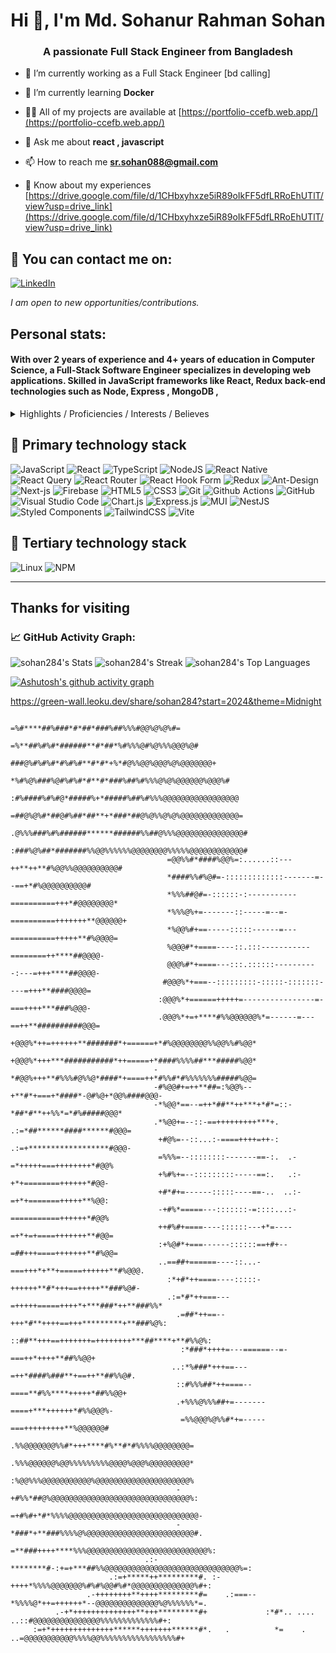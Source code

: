 <h1 align="center">Hi 👋, I'm Md. Sohanur Rahman Sohan</h1>
<h3 align="center">A passionate Full Stack Engineer from Bangladesh</h3>                                                                                        

- 🔭 I’m currently working as a Full Stack Engineer [bd calling]

- 🌱 I’m currently learning **Docker**

- 👨‍💻 All of my projects are available at [https://portfolio-ccefb.web.app/](https://portfolio-ccefb.web.app/)

- 💬 Ask me about **react , javascript**

- 📫 How to reach me **sr.sohan088@gmail.com**

- 📄 Know about my experiences [https://drive.google.com/file/d/1CHbxyhxze5iR89oIkFF5dfLRRoEhUTlT/view?usp=drive_link](https://drive.google.com/file/d/1CHbxyhxze5iR89oIkFF5dfLRRoEhUTlT/view?usp=drive_link)
## 📧 You can contact me on:

[![LinkedIn](https://img.shields.io/badge/LinkedIn-%230077B5.svg?&style=for-the-badge&logo=linkedin&logoColor=white)](https://www.linkedin.com/in/sr-sohan-1621a0199/)

_I am open to new opportunities/contributions._


## Personal stats:

#### With over 2 years of experience and 4+ years of education in Computer Science, a  Full-Stack Software Engineer specializes in developing web applications. Skilled in JavaScript frameworks like React, Redux back-end technologies such as Node, Express , MongoDB ,

<details>
  <summary>Highlights / Proficiencies / Interests / Believes</summary>

Highlights:

- ⭐ 2+ years of professional experience in full Stack development
- ⭐ Try to use full of my efficiency in fulfilling deadline
- ⭐ Willing to accept responsibility and perform accordingly
- ⭐ Adaptability to new and challenging situation
- ⭐ Try to remain positive in any situation
- ⭐ Always try to be punctual & honest
- ⭐ Feel comfort to work in teams
- ⭐ Can work independently or within a minimum supervision
- ⭐ Posses’ creativity and analytical ability enough to solve various problems.
- ⭐ Equipped with strong psychological mark up necessary to work under pressure

Proficiencies:

- 📚 JavaScript, TypeScript, Node.js with Serverless and Containers and Microservices architecture
- 📚 React.js  + Vercel
- 📚 MongoDB
- 📚 Azure
- 📚 HTML5/CSS3 
- 📚 Project Leadership

Interests:

- ✔️ Self-education and self-development: Continuously seek opportunities for personal growth, self-improvement, and acquiring new knowledge and skills to stay at the forefront of industry trends and advancements.
- ✔️ Family: Place great importance on nurturing and cherishing family bonds, fostering strong relationships, and maintaining a healthy work-life balance to support personal well-being and fulfillment.
- ✔️ Sport (gym, padel tennis, crossfit): Engage in physical activities such as gym workouts, padel tennis, and crossfit, recognizing the importance of maintaining an active and healthy lifestyle to enhance productivity, focus, and overall well-being.

Big believer in:

- 💡 Power of continuous learning and personal growth
- 💡 Importance of cultivating a positive mindset and embracing optimism
- 💡 Value of hard work and perseverance in achieving success
- 💡 Power of empathy and kindness in fostering meaningful connections and creating a harmonious society
- 💡 Importance of ethical behavior and integrity in all aspects of life

</details>

## 🥇 Primary technology stack

![JavaScript](https://img.shields.io/badge/javascript-%23323330.svg?style=for-the-badge&logo=javascript&logoColor=%23F7DF1E)
![React](https://img.shields.io/badge/react-%2320232a.svg?style=for-the-badge&logo=react&logoColor=%2361DAFB)
![TypeScript](https://img.shields.io/badge/-TypeScript-007ACC?style=for-the-badge&logo=typescript&logoColor=white)
![NodeJS](https://img.shields.io/badge/node.js-6DA55F?style=for-the-badge&logo=node.js&logoColor=white)
![React Native](https://img.shields.io/badge/react_native-%2320232a.svg?style=for-the-badge&logo=react&logoColor=%2361DAFB)
![React Query](https://img.shields.io/badge/-React%20Query-FF4154?style=for-the-badge&logo=react%20query&logoColor=white)
![React Router](https://img.shields.io/badge/React_Router-CA4245?style=for-the-badge&logo=react-router&logoColor=white)
![React Hook Form](https://img.shields.io/badge/React%20Hook%20Form-%23EC5990.svg?style=for-the-badge&logo=reacthookform&logoColor=white)
![Redux](https://img.shields.io/badge/redux-%23593d88.svg?style=for-the-badge&logo=redux&logoColor=white)
![Ant-Design](https://img.shields.io/badge/-AntDesign-%230170FE?style=for-the-badge&logo=ant-design&logoColor=white)
![Next-js](https://img.shields.io/badge/Next-black?style=for-the-badge&logo=next.js&logoColor=white)
![Firebase](https://img.shields.io/badge/firebase-%23039BE5.svg?style=for-the-badge&logo=firebase)
![HTML5](https://img.shields.io/badge/-HTML5-E34F26?style=for-the-badge&logo=html5&logoColor=white)
![CSS3](https://img.shields.io/badge/css3-%231572B6.svg?style=for-the-badge&logo=css3&logoColor=white)
![Git](https://img.shields.io/badge/-Git-F05032?style=for-the-badge&logo=git&logoColor=white)
![Github Actions](https://img.shields.io/badge/-Github_Actions-2088FF?style=for-the-badge&logo=github-actions&logoColor=white)
![GitHub](https://img.shields.io/badge/github-%23121011.svg?style=for-the-badge&logo=github&logoColor=white)
![Visual Studio Code](https://img.shields.io/badge/Visual%20Studio%20Code-0078d7.svg?style=for-the-badge&logo=visual-studio-code&logoColor=white)
![Chart.js](https://img.shields.io/badge/chart.js-F5788D.svg?style=for-the-badge&logo=chart.js&logoColor=white)
![Express.js](https://img.shields.io/badge/express.js-%23404d59.svg?style=for-the-badge&logo=express&logoColor=%2361DAFB)
![MUI](https://img.shields.io/badge/MUI-%230081CB.svg?style=for-the-badge&logo=mui&logoColor=white)
![NestJS](https://img.shields.io/badge/nestjs-%23E0234E.svg?style=for-the-badge&logo=nestjs&logoColor=white)
![Styled Components](https://img.shields.io/badge/styled--components-DB7093?style=for-the-badge&logo=styled-components&logoColor=white)
![TailwindCSS](https://img.shields.io/badge/tailwindcss-%2338B2AC.svg?style=for-the-badge&logo=tailwind-css&logoColor=white)
![Vite](https://img.shields.io/badge/vite-%23646CFF.svg?style=for-the-badge&logo=vite&logoColor=white)


## 🥉 Tertiary technology stack

![Linux](https://img.shields.io/badge/Linux-FCC624?style=for-the-badge&logo=linux&logoColor=black)
![NPM](https://img.shields.io/badge/NPM-%23CB3837.svg?style=for-the-badge&logo=npm&logoColor=white)

---


## Thanks for visiting

<p align="center"> 


<!--   GitHub stats graph -->

### 📈 GitHub Activity Graph:


![sohan284's Stats](https://github-readme-stats.vercel.app/api?username=sohan284&theme=merko&show_icons=true&hide_border=false&count_private=true)
![sohan284's Streak](https://github-readme-streak-stats.herokuapp.com/?user=sohan284&theme=merko&hide_border=false)
![sohan284's Top Languages](https://github-readme-stats.vercel.app/api/top-langs/?username=sohan284&theme=merko&show_icons=true&hide_border=false&layout=compact)

<!--   green snake -->
[![Ashutosh's github activity graph](https://github-readme-activity-graph.vercel.app/graph?username=sohan284&bg_color=00313d&color=ffffff&line=4c9e5d&point=ca4444&area=true&hide_border=true)](https://github.com/ashutosh00710/github-readme-activity-graph)

https://green-wall.leoku.dev/share/sohan284?start=2024&theme=Midnight
                                                                                                                               
                                               =%#****##%###*#*##*###%##%%%#@@%@%@%#=                                         
                                             =%**##%#%#*######**#*##*%#%%%@#%@%%%@@@%@#                                       
                                           ###@%#%#%#*#%#%#**#*#*+%*#@%%@@%@@@%@%@@@@@@@+                                     
                                         *%#%@%###%@#%#%#*#**#*###%##%#%%%@%@%@@@@@@%@@@%#                                    
                                        :#%####%#%#@*#####%+*#####%##%#%%%@@@@@@@@@@@@@@@@@                                   
                                        =##@%@%#*##@#%##*##**+*###*##@%@%%@%@%@@@@@@@@@@@@@=                                  
                                       .@%%%###%#%######******######%%##@%%%@@@@@@@@@@@@@@@#                                  
                                       :###%@%##*#######%%@@%%%%%%@@@@@@@@%%%%%@@@@@@@@@@@@#                                  
                                       =@@%%#*####%@@%=:......::---++**++**#%@@%%@@@@@@@@@@#                                  
                                       *####%%#%@#=-:::::::::::::-------=--==+*#%@@@@@@@@@@#                                  
                                       *%%%##@#=-::::::-:-----------==========+++*#@@@@@@@@*                                  
                                       *%%%@%+=-------::-----=--=-==========+++++++**@@@@@@+                                  
                                       *%@@%#+==-----:::::------=---==========+++++**#%@@@@=                                  
                                       %@@@#*+====----::.:::-----------========++****##@@@@-                                  
                                       @@@%#*+====---:::.::::::----------:---=+++****##@@@@-                                  
                                      #@@@%*+===--:::::::::-:::::-:::::::----=+++**####@@@@=                                  
                                     :@@@%*+======+++++=----------------=-===++++***###%@@@-                                  
                                     .@@@%*+=+****#%%@@@@@@%*=------=---==++**##########@@@=                                  
                                     +@@@%*++=++++++**#######*+======+*#%@@@@@@@@%%@@%%#%@@*                                  
                                     +@@@%*+++***###########*++=====+*####%%%%##***#####%@@*                                  
                                    -*#@@%+++**#%%%#@%%@*####*+====++*#%%#*#%%%%%%%#####%@@=                                  
                                    -#%@@#+=++**##=:%@@%--+**#*+===+*####*-@#%@+*@@%####@@@-                                  
                                    -*%@@*==--=++*##**++***+*#*=::-*##*#**++%%*=*#%#####@@@*                                  
                                    .*%@@+=--::-==+++++++++***+. .:=*##******####******#@@@=                                  
                                     +#@%=--::...:-====++++=++-: .:=+******************#@@@-                                  
                                     =%%%=--::::::::-------==-:.  .-=*+++++===++++++++*#@@%                                   
                                     +%#%+=--:::::::::-----==:.   .:-+*+========++++++*#@@-                                   
                                     +#*#+=------:::::----==-..  ..:-=+*+=======+++++**%@@:                                   
                                     -+#%*=====---:::::::-=::::...:-===========++++++*#@@%                                    
                                     ++#%#+====----::::::---+*=----=+*+=+====+++++++**#@@=                                    
                                     :+%@#*+===------::::::==+#+--=##+++====+++++++**#%@@=                                    
                                     ..==##+======----::...-===+++*+**+=====++++++**#%@@@.                                    
                                       :*+#*++====----:::::-++++++**#*+++==+++++**###%@#-                                     
                                       .:=*#*++===---=+++++=====++++*+***###*++**###%%*                                       
                                         .=##*++==--+++*#**++++==+++*********+**###%@%:                                       
                                         ::##**+++==+++++++=++++++++***##****+**#%%@%:                                        
                                          :*###*++++=---======--=-===++*++++**##%%@@+                                         
                                        ..:*%###*+++==---=++*####%###**+==++**##%%@#.                                         
                                         ::#%%%##*++====--====**#%%****+++++*##%%@@+                                          
                                         .+%%%@%%%##+=-------====+***++++++*#%%@@@%-                                          
                                          =%%@@@%@%%#*+=-----===+++++++++**%@@@@@@#                                           
                                          .%%@@@@@@@%%#*+++****#%**#*#%%%%@@@@@@@@=                                           
                                          .%%%@@@@@@%@@%%%%%%%%%@@@@%@@@%@@@@@@@@@*                                           
                                          :%@@%%%@@@@@@@@@@@%@@@@@@@@@@@@@@@@@@@@@%                                           
                                         -+#%%*##@%@@@@@@@@@@@@@@@@@@@@@@@@@@@@@@@%:                                          
                                         =+#%#+*#*%%%%@@@@@@@@@@@@@@@@@@@@@@@@@@@@@-                                          
                                         -*###*+**###%%%%@%@@@@@@@@@@@@@@@@@@@@@@@@#.                                         
                                        =**###++++****%%%@@@@@@@@@@@@@@@@@@@@@@@@@@@%:                                        
                                  .:-********#-:+=+***##%%@@@@@@@@@@@@@@@@@@@@@@@@@@@@@@%=:                                   
                          .:=+*****++*********#. :-++++*%%%%@@@@@@@%#%#%@@#%#*@@@@@@@@@@@@@@%#+:                              
                     .-++++++++**++++*********#=    .:===--*%%%%@*++=++++++*--@@@@@@@@@@@@@@%@%%%%%%*=.                       
              .-+*++++++++++++++**+++*********#+             :*#*.. .... ..::#@@@@@@@@@@@@@@@%%%%%%%%%%%%%#+:                 
         :=+*++++++++++++++******+++++++******#*.   .          *=    .    ..=@@@@@@@@@@@%%%%@@%%%%%%%%%%%%%%%%%#+                                                                                                                           
